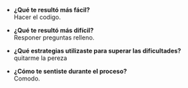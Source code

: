 + **¿Qué te resultó más fácil?**   
  Hacer el codigo.
       
+ **¿Qué te resultó más difícil?**  
  Responer preguntas relleno.
 
+ **¿Qué estrategias utilizaste para superar las dificultades?**   
  quitarme la pereza
 
+ **¿Cómo te sentiste durante el proceso?**  
  Comodo.
